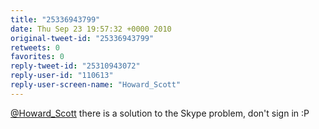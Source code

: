 ```yaml
---
title: "25336943799"
date: Thu Sep 23 19:57:32 +0000 2010
original-tweet-id: "25336943799"
retweets: 0
favorites: 0
reply-tweet-id: "25310943072"
reply-user-id: "110613"
reply-user-screen-name: "Howard_Scott"
---
```

<a href="https://twitter.com/Howard_Scott">@Howard_Scott</a> there is a solution to the Skype problem, don't sign in :P
